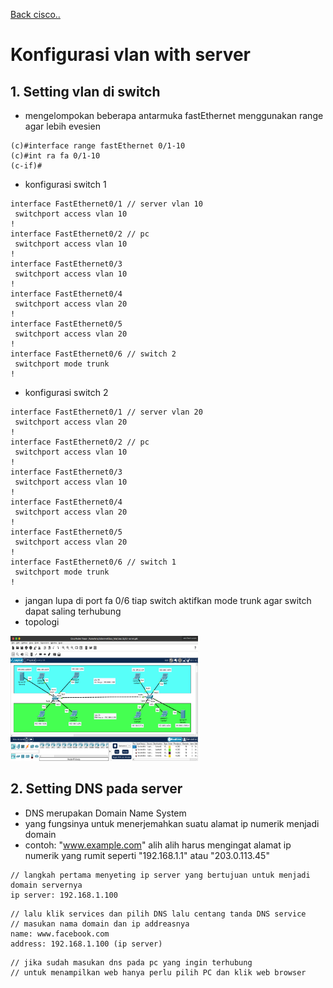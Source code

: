 <a href="00 - README.md">Back cisco..</a>

# Konfigurasi vlan with server

## 1. **Setting vlan di switch**
- mengelompokan beberapa antarmuka fastEthernet menggunakan range agar lebih evesien
```
(c)#interface range fastEthernet 0/1-10
(c)#int ra fa 0/1-10
(c-if)#
```

- konfigurasi switch 1
```
interface FastEthernet0/1 // server vlan 10
 switchport access vlan 10
!
interface FastEthernet0/2 // pc
 switchport access vlan 10
!
interface FastEthernet0/3
 switchport access vlan 10
!
interface FastEthernet0/4
 switchport access vlan 20
!
interface FastEthernet0/5
 switchport access vlan 20
!
interface FastEthernet0/6 // switch 2
 switchport mode trunk
!
```

- konfigurasi switch 2
```
interface FastEthernet0/1 // server vlan 20
 switchport access vlan 20
!
interface FastEthernet0/2 // pc
 switchport access vlan 10
!
interface FastEthernet0/3
 switchport access vlan 10
!
interface FastEthernet0/4
 switchport access vlan 20
!
interface FastEthernet0/5
 switchport access vlan 20
!
interface FastEthernet0/6 // switch 1
 switchport mode trunk
!
```

- jangan lupa di port fa 0/6 tiap switch aktifkan mode trunk agar switch dapat saling terhubung
- topologi
<img src="../../notes cisco/image/vlan-server.png" height="200" width="300">

## 2. **Setting DNS pada server**
- DNS merupakan Domain Name System
- yang fungsinya untuk menerjemahkan suatu alamat ip numerik menjadi domain
- contoh: "www.example.com" alih alih harus mengingat alamat ip numerik yang rumit seperti "192.168.1.1" atau "203.0.113.45"

```
// langkah pertama menyeting ip server yang bertujuan untuk menjadi domain servernya
ip server: 192.168.1.100
```

```
// lalu klik services dan pilih DNS lalu centang tanda DNS service
// masukan nama domain dan ip addreasnya
name: www.facebook.com
address: 192.168.1.100 (ip server)
```

```
// jika sudah masukan dns pada pc yang ingin terhubung
// untuk menampilkan web hanya perlu pilih PC dan klik web browser
```